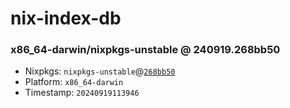 # nix-index-db
### x86_64-darwin/nixpkgs-unstable @ 240919.268bb50
- Nixpkgs: `nixpkgs-unstable`@[`268bb50`](https://github.com/NixOS/nixpkgs/commit/268bb5090a3c6ac5e1615b38542a868b52ef8088)
- Platform: `x86_64-darwin`
- Timestamp: `20240919113946`
